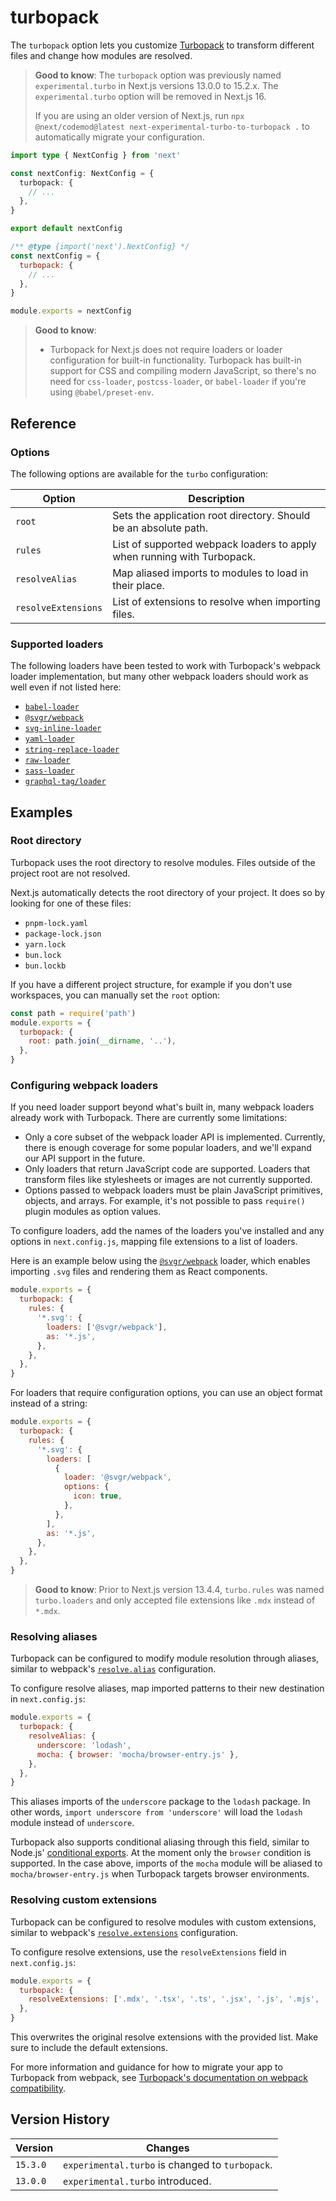 # turbopack

The `turbopack` option lets you customize [Turbopack](/docs/app/api-reference/turbopack.md) to transform different files and change how modules are resolved.

> **Good to know**: The `turbopack` option was previously named `experimental.turbo` in Next.js versions 13.0.0 to 15.2.x. The `experimental.turbo` option will be removed in Next.js 16.
>
> If you are using an older version of Next.js, run `npx @next/codemod@latest next-experimental-turbo-to-turbopack .` to automatically migrate your configuration.

```ts filename="next.config.ts" switcher
import type { NextConfig } from 'next'

const nextConfig: NextConfig = {
  turbopack: {
    // ...
  },
}

export default nextConfig
```

```js filename="next.config.js" switcher
/** @type {import('next').NextConfig} */
const nextConfig = {
  turbopack: {
    // ...
  },
}

module.exports = nextConfig
```

> **Good to know**:
>
> * Turbopack for Next.js does not require loaders or loader configuration for built-in functionality. Turbopack has built-in support for CSS and compiling modern JavaScript, so there's no need for `css-loader`, `postcss-loader`, or `babel-loader` if you're using `@babel/preset-env`.

## Reference

### Options

The following options are available for the `turbo` configuration:

| Option              | Description                                                             |
| ------------------- | ----------------------------------------------------------------------- |
| `root`              | Sets the application root directory. Should be an absolute path.        |
| `rules`             | List of supported webpack loaders to apply when running with Turbopack. |
| `resolveAlias`      | Map aliased imports to modules to load in their place.                  |
| `resolveExtensions` | List of extensions to resolve when importing files.                     |

### Supported loaders

The following loaders have been tested to work with Turbopack's webpack loader implementation, but many other webpack loaders should work as well even if not listed here:

* [`babel-loader`](https://www.npmjs.com/package/babel-loader)
* [`@svgr/webpack`](https://www.npmjs.com/package/@svgr/webpack)
* [`svg-inline-loader`](https://www.npmjs.com/package/svg-inline-loader)
* [`yaml-loader`](https://www.npmjs.com/package/yaml-loader)
* [`string-replace-loader`](https://www.npmjs.com/package/string-replace-loader)
* [`raw-loader`](https://www.npmjs.com/package/raw-loader)
* [`sass-loader`](https://www.npmjs.com/package/sass-loader)
* [`graphql-tag/loader`](https://www.npmjs.com/package/graphql-tag)

## Examples

### Root directory

Turbopack uses the root directory to resolve modules. Files outside of the project root are not resolved.

Next.js automatically detects the root directory of your project. It does so by looking for one of these files:

* `pnpm-lock.yaml`
* `package-lock.json`
* `yarn.lock`
* `bun.lock`
* `bun.lockb`

If you have a different project structure, for example if you don't use workspaces, you can manually set the `root` option:

```js filename="next.config.js"
const path = require('path')
module.exports = {
  turbopack: {
    root: path.join(__dirname, '..'),
  },
}
```

### Configuring webpack loaders

If you need loader support beyond what's built in, many webpack loaders already work with Turbopack. There are currently some limitations:

* Only a core subset of the webpack loader API is implemented. Currently, there is enough coverage for some popular loaders, and we'll expand our API support in the future.
* Only loaders that return JavaScript code are supported. Loaders that transform files like stylesheets or images are not currently supported.
* Options passed to webpack loaders must be plain JavaScript primitives, objects, and arrays. For example, it's not possible to pass `require()` plugin modules as option values.

To configure loaders, add the names of the loaders you've installed and any options in `next.config.js`, mapping file extensions to a list of loaders.

Here is an example below using the [`@svgr/webpack`](https://www.npmjs.com/package/@svgr/webpack) loader, which enables importing `.svg` files and rendering them as React components.

```js filename="next.config.js"
module.exports = {
  turbopack: {
    rules: {
      '*.svg': {
        loaders: ['@svgr/webpack'],
        as: '*.js',
      },
    },
  },
}
```

For loaders that require configuration options, you can use an object format instead of a string:

```js filename="next.config.js"
module.exports = {
  turbopack: {
    rules: {
      '*.svg': {
        loaders: [
          {
            loader: '@svgr/webpack',
            options: {
              icon: true,
            },
          },
        ],
        as: '*.js',
      },
    },
  },
}
```

> **Good to know**: Prior to Next.js version 13.4.4, `turbo.rules` was named `turbo.loaders` and only accepted file extensions like `.mdx` instead of `*.mdx`.

### Resolving aliases

Turbopack can be configured to modify module resolution through aliases, similar to webpack's [`resolve.alias`](https://webpack.js.org/configuration/resolve/#resolvealias) configuration.

To configure resolve aliases, map imported patterns to their new destination in `next.config.js`:

```js filename="next.config.js"
module.exports = {
  turbopack: {
    resolveAlias: {
      underscore: 'lodash',
      mocha: { browser: 'mocha/browser-entry.js' },
    },
  },
}
```

This aliases imports of the `underscore` package to the `lodash` package. In other words, `import underscore from 'underscore'` will load the `lodash` module instead of `underscore`.

Turbopack also supports conditional aliasing through this field, similar to Node.js' [conditional exports](https://nodejs.org/docs/latest-v18.x/api/packages.html#conditional-exports). At the moment only the `browser` condition is supported. In the case above, imports of the `mocha` module will be aliased to `mocha/browser-entry.js` when Turbopack targets browser environments.

### Resolving custom extensions

Turbopack can be configured to resolve modules with custom extensions, similar to webpack's [`resolve.extensions`](https://webpack.js.org/configuration/resolve/#resolveextensions) configuration.

To configure resolve extensions, use the `resolveExtensions` field in `next.config.js`:

```js filename="next.config.js"
module.exports = {
  turbopack: {
    resolveExtensions: ['.mdx', '.tsx', '.ts', '.jsx', '.js', '.mjs', '.json'],
  },
}
```

This overwrites the original resolve extensions with the provided list. Make sure to include the default extensions.

For more information and guidance for how to migrate your app to Turbopack from webpack, see [Turbopack's documentation on webpack compatibility](https://turbo.build/pack/docs/migrating-from-webpack).

## Version History

| Version  | Changes                                         |
| -------- | ----------------------------------------------- |
| `15.3.0` | `experimental.turbo` is changed to `turbopack`. |
| `13.0.0` | `experimental.turbo` introduced.                |

